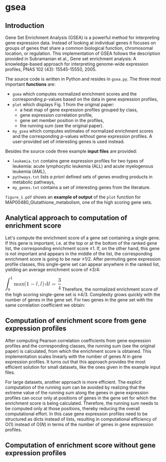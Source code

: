 # gsea

## Introduction
Gene Set Enrichment Analysis (GSEA) is a powerful method for interpreting gene expression data. Instead of looking at individual genes it focuses on groups of genes that share a common biological function, chromosomal location, or regulation. This implementation of GSEA follows the description provided in Subramanian et al., Gene set enrichment analysis: A knowledge-based approach for interpreting genome-wide expression profiles, PNAS 102 (43): 15545-15550, 2005.

The source code is written in Python and resides in `gsea.py`. The three most important __functions__ are:
* `gsea` which computes normalized enrichment scores and the corresponding _p_-values based on the data in gene expression profiles,
* `plot` which displays Fig. 1 from the original paper: 
  * a heat map of gene expression profiles grouped by class,
  * gene expression correlation profile,
  * gene set member position in the profiles, 
  * the running sum (see the original paper).
* `my_gsea` which computes estimates of normalized enrichment scores and the corresponding _p_-values without gene expression profiles. A user-provided set of interesting genes is used instead.

Besides the source code three example __input files__ are provided:
* `leukemia.txt` contains gene expression profiles for two types of leukemia: acute lymphocytic leukemia (ALL) and acute myelogenous leukemia (AML),
* `pythways.txt` lists _a priori_ defined sets of genes enoding products in metabolic pathways,
* `my_genes.txt` contains a set of interesting genes from the literature.

`figure_1.pdf` shows an __example of output__ of the `plot` function for MAP00480_Glutathione_metabolism, one of the high scoring gene sets.

## Analytical approach to computation of enrichment score
Let's compute the enrichment score of a gene set containing a single gene. If this gene is important, i.e. at the top or at the bottom of the ranked gene list, the corresponding enrichment score ±1. If, on the other hand, this gene is not important and appears in the middle of the list, the corresponding enrichment score is going to be near ±1/2. After permuting gene expression profile classes, this single-gene set can appear anywhere in the ranked list, yielding an average enrichment score of ±3/4:

![integral1](int1.gif)
Therefore, the normalized enrichment score of the high scoring single-gene set is ±4/3. Complexity grows quickly with the number of genes in the gene set. For two genes in the gene set with the same correlation coefficient we obtain:


## Computation of enrichment score from gene expression profiles
After computing Pearson correlation coefficients from gene expression profiles and the corresponding classes, the running sum (see the original paper) is calculated, from which the enrichment score is obtained. This implementation scales linearly with the number of genes _N_ in gene expression profiles. It turns out that this approach provides the most efficient solution for small datasets, like the ones given in the example input files.

For large datasets, another approach is more efficient. The explicit computation of the running sum can be avoided by realizing that the extreme value of the running sum along the genes in gene expression profiles can occur only at positions of genes in the gene set for which the enrichment score is being calculated. Therefore, the running sum needs to be computed only at those positions, thereby reducing the overall computational effort. In this case gene expression profiles need to be structured as dicts instead of lists, resulting in computational efficiency of O(1) instead of O(_N_) in terms of the number of genes in gene expression profiles.

## Computation of enrichment score without gene expression profiles
